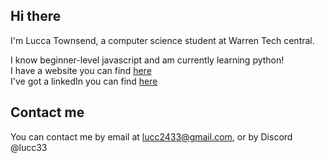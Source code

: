 ## Hi there
I'm Lucca Townsend, a computer science student at Warren Tech central.

I know beginner-level javascript and am currently learning python!  
I have a website you can find [here](https://sites.google.com/view/townsend-portfolio/home)  
I've got a linkedIn you can find [here](https://www.linkedin.com/in/lucca-townsend-3173a434b/)  
## Contact me
You can contact me by email at lucc2433@gmail.com, or by Discord @lucc33
